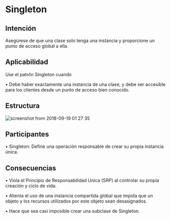 # Singleton

## Intención

Asegúrese de que una clase solo tenga una instancia y proporcione un punto de acceso global a ella.

## Aplicabilidad

Use el patrón Singleton cuando

• Debe haber exactamente una instancia de una clase, y debe ser accesible para los clientes desde un punto de acceso bien conocido.

## Estructura

![screenshot from 2018-09-19 01 27 35](https://user-images.githubusercontent.com/34853850/45731049-e32d5200-bbab-11e8-8e19-b80a212d1fdc.png)

## Participantes

• Singleton: Define una operación responsable de crear su propia instancia única.

## Consecuencias

• Viola el Principio de Responsabilidad Unica (SRP) al controlar su propia creación y ciclo de vida.

• Alienta el uso de una instancia compartida global que impida que un objeto y los recursos utilizados por este objeto sean desasignados.

• Hace que sea casi imposible crear una subclase de Singleton.
